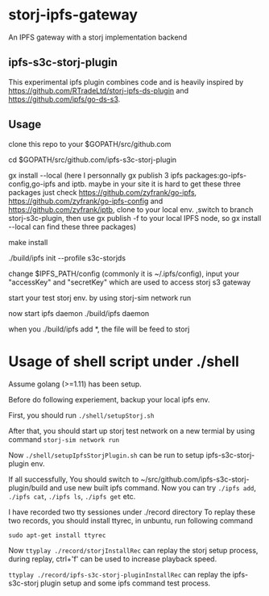 # storj-ipfs-gateway
An IPFS gateway with a storj implementation backend

## ipfs-s3c-storj-plugin
This experimental ipfs plugin combines code and is heavily inspired by https://github.com/RTradeLtd/storj-ipfs-ds-plugin and https://github.com/ipfs/go-ds-s3.

## Usage 

clone this repo to your $GOPATH/src/github.com 

cd $GOPATH/src/github.com/ipfs-s3c-storj-plugin 

gx install --local 
(here I personnally gx publish 3 ipfs packages:go-ipfs-config,go-ipfs and iptb.  maybe in your site it is hard to get these three packages
just check https://github.com/zyfrank/go-ipfs, https://github.com/zyfrank/go-ipfs-config and https://github.com/zyfrank/iptb, clone to your local env. ,switch to branch storj-s3c-plugin, then use gx publish -f to your local IPFS node, so gx install --local can find these three packages)

make install

./build/ipfs init --profile s3c-storjds

change $IPFS_PATH/config (commonly it is ~/.ipfs/config),  input your "accessKey" and "secretKey" which are used to access storj s3 gateway

start your test storj env. by using storj-sim network run

now start ipfs daemon  ./build/ipfs daemon

when you ./build/ipfs add *, the file will be feed to storj




# Usage of shell script under ./shell

Assume golang (>=1.11) has been setup.

Before do following experiement, backup your local ipfs env.

First, you should run ```./shell/setupStorj.sh```

After that, you should start up storj test network on a new termial by using command  ```storj-sim network run```

Now ```./shell/setupIpfsStorjPlugin.sh``` can be run to setup ipfs-s3c-storj-plugin env.

If all successfully, You should switch to ~/src/github.com/ipfs-s3c-storj-plugin/build and use new built ipfs command. Now you can try ```./ipfs add```, ```./ipfs cat```, ```./ipfs ls```, ```./ipfs get``` etc.  


I have recorded two tty sessiones under ./record directory
To replay these two records, you should install ttyrec, in unbuntu, run following command

```sudo apt-get install ttyrec```

Now
```ttyplay ./record/storjInstallRec``` can replay the storj setup process, during replay, ctrl+'f' can be used to increase playback speed. 

```ttyplay ./record/ipfs-s3c-storj-pluginInstallRec``` can replay the ipfs-s3c-storj plugin setup and some ipfs command test process.
